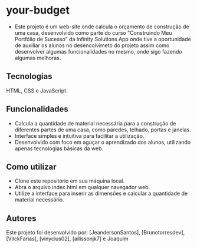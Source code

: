 # your-budget

- Este projeto é um web-site onde calcula o orçamento de construção de uma casa, desenvolvido como parte do curso "Construindo Meu Portfólio de Sucesso" da Infinity Solutions App onde tive a oportunidade de auxiliar os alunos no desencolvimeto do projeto assim como desenvolver algumas funcionalidades no mesmo, onde sigo fazendo algumas melhoras.

## Tecnologias 
  HTML, CSS e JavaScript.

## Funcionalidades
- Calcula a quantidade de material necessária para a construção de diferentes partes de uma casa, como paredes, telhado, portas e janelas.
- Interface simples e intuitiva para facilitar a utilização.
- Desenvolvido com foco em aguçar o aprendizado dos alunos, utilizando apenas tecnologias básicas da web.

## Como utilizar
- Clone este repositório em sua máquina local.
- Abra o arquivo index.html em qualquer navegador web.
- Utilize a interface para inserir as dimensões e calcular a quantidade de material necessário.

## Autores
Este projeto foi desenvolvido por: [JeandersonSantos], [Brunotorresdev], [VilckFarias], [vinycius02], [ailissonjk7] e Joaquim

